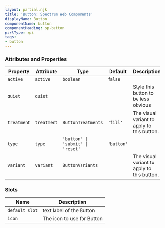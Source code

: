```yaml
---
layout: partial.njk
title: 'Button: Spectrum Web Components'
displayName: Button
componentName: button
componentHeading: sp-button
partType: api
tags:
- button
---
```


### Attributes and Properties

<div class="table-container">
<table class="spectrum-Table spectrum-Table--sizeM">
<thead class="spectrum-Table-head">
<tr>

<th class="spectrum-Table-headCell">
Property
</th>

<th class="spectrum-Table-headCell">
Attribute
</th>

<th class="spectrum-Table-headCell">
Type
</th>

<th class="spectrum-Table-headCell">
Default
</th>

<th class="spectrum-Table-headCell">
Description
</th>

</tr>
</thead>
<tbody class="spectrum-Table-body">

<tr class="spectrum-Table-row" id="attributes and properties_active" data-name="Property" data-value="active">

<td class="spectrum-Table-cell">
<code>active</code>
</td>

<td class="spectrum-Table-cell">
<code>active</code>
</td>

<td class="spectrum-Table-cell">
<code>boolean</code>
</td>

<td class="spectrum-Table-cell">
<code>false</code>
</td>

<td class="spectrum-Table-cell">

</td>

</tr>

<tr class="spectrum-Table-row" id="attributes and properties_quiet" data-name="Property" data-value="quiet">

<td class="spectrum-Table-cell">
<code>quiet</code>
</td>

<td class="spectrum-Table-cell">
<code>quiet</code>
</td>

<td class="spectrum-Table-cell">
<code></code>
</td>

<td class="spectrum-Table-cell">
<code></code>
</td>

<td class="spectrum-Table-cell">
Style this button to be less obvious
</td>

</tr>

<tr class="spectrum-Table-row" id="attributes and properties_treatment" data-name="Property" data-value="treatment">

<td class="spectrum-Table-cell">
<code>treatment</code>
</td>

<td class="spectrum-Table-cell">
<code>treatment</code>
</td>

<td class="spectrum-Table-cell">
<code>ButtonTreatments</code>
</td>

<td class="spectrum-Table-cell">
<code>'fill'</code>
</td>

<td class="spectrum-Table-cell">
The visual variant to apply to this button.
</td>

</tr>

<tr class="spectrum-Table-row" id="attributes and properties_type" data-name="Property" data-value="type">

<td class="spectrum-Table-cell">
<code>type</code>
</td>

<td class="spectrum-Table-cell">
<code>type</code>
</td>

<td class="spectrum-Table-cell">
<code>'button' | 'submit' | 'reset'</code>
</td>

<td class="spectrum-Table-cell">
<code>'button'</code>
</td>

<td class="spectrum-Table-cell">

</td>

</tr>

<tr class="spectrum-Table-row" id="attributes and properties_variant" data-name="Property" data-value="variant">

<td class="spectrum-Table-cell">
<code>variant</code>
</td>

<td class="spectrum-Table-cell">
<code>variant</code>
</td>

<td class="spectrum-Table-cell">
<code>ButtonVariants</code>
</td>

<td class="spectrum-Table-cell">
<code></code>
</td>

<td class="spectrum-Table-cell">
The visual variant to apply to this button.
</td>

</tr>

</tbody>
</table>
</div>
    

### Slots

<div class="table-container">
<table class="spectrum-Table spectrum-Table--sizeM">
<thead class="spectrum-Table-head">
<tr>

<th class="spectrum-Table-headCell">
Name
</th>

<th class="spectrum-Table-headCell">
Description
</th>

</tr>
</thead>
<tbody class="spectrum-Table-body">

<tr class="spectrum-Table-row" id="slots_" data-name="Slot name" data-value="default slot">

<td class="spectrum-Table-cell">
<code>default slot</code>
</td>

<td class="spectrum-Table-cell">
text label of the Button
</td>

</tr>

<tr class="spectrum-Table-row" id="slots_icon" data-name="Slot name" data-value="icon">

<td class="spectrum-Table-cell">
<code>icon</code>
</td>

<td class="spectrum-Table-cell">
The icon to use for Button
</td>

</tr>

</tbody>
</table>
</div>
    

